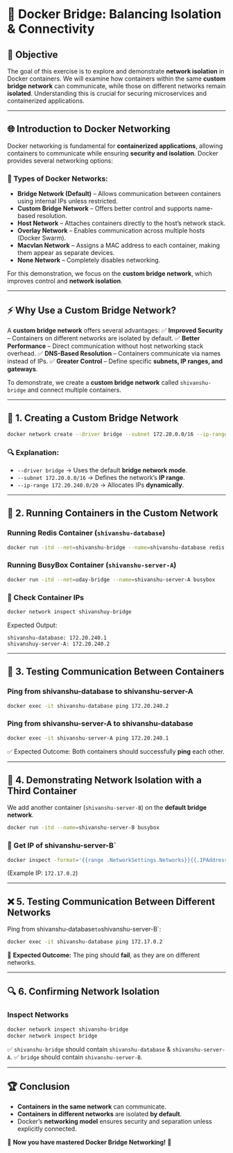 # 🚀 Docker Bridge: Balancing Isolation & Connectivity

## 📌 Objective
The goal of this exercise is to explore and demonstrate **network isolation** in Docker containers. We will examine how containers within the same **custom bridge network** can communicate, while those on different networks remain **isolated**. Understanding this is crucial for securing microservices and containerized applications.  

---

## 🌐 Introduction to Docker Networking
Docker networking is fundamental for **containerized applications**, allowing containers to communicate while ensuring **security and isolation**. Docker provides several networking options:

### 🔹 Types of Docker Networks:
- **Bridge Network (Default)** – Allows communication between containers using internal IPs unless restricted.
- **Custom Bridge Network** – Offers better control and supports name-based resolution.
- **Host Network** – Attaches containers directly to the host’s network stack.
- **Overlay Network** – Enables communication across multiple hosts (Docker Swarm).
- **Macvlan Network** – Assigns a MAC address to each container, making them appear as separate devices.
- **None Network** – Completely disables networking.

For this demonstration, we focus on the **custom bridge network**, which improves control and **network isolation**.

---

## ⚡ Why Use a Custom Bridge Network?
A **custom bridge network** offers several advantages:
✅ **Improved Security** – Containers on different networks are isolated by default.
✅ **Better Performance** – Direct communication without host networking stack overhead.
✅ **DNS-Based Resolution** – Containers communicate via names instead of IPs.
✅ **Greater Control** – Define specific **subnets, IP ranges, and gateways**.

To demonstrate, we create a **custom bridge network** called `shivanshu-bridge` and connect multiple containers.

---

## 🔧 1. Creating a Custom Bridge Network
```bash
docker network create --driver bridge --subnet 172.20.0.0/16 --ip-range 172.20.240.0/20 shivanshu-bridge
```
### 🔍 Explanation:
- `--driver bridge` → Uses the default **bridge network mode**.
- `--subnet 172.20.0.0/16` → Defines the network’s **IP range**.
- `--ip-range 172.20.240.0/20` → Allocates IPs **dynamically**.

---

## 🚀 2. Running Containers in the Custom Network
### Running **Redis Container** (`shivanshu-database`)
```bash
docker run -itd --net=shivanshu-bridge --name=shivanshu-database redis
```
### Running **BusyBox Container** (`shivanshu-server-A`)
```bash
docker run -itd --net=uday-bridge --name=shivanshu-server-A busybox
```

### 📌 Check Container IPs
```bash
docker network inspect shivanshuy-bridge
```
Expected Output:
```
shivanshu-database: 172.20.240.1
shivanshuy-server-A: 172.20.240.2
```

---

## 📔 3. Testing Communication Between Containers
### Ping from **shivanshu-database** to **shivanshu-server-A**
```bash
docker exec -it shivanshu-database ping 172.20.240.2
```
### Ping from **shivanshu-server-A** to **shivanshu-database**
```bash
docker exec -it shivanshu-server-A ping 172.20.240.1
```
✅ Expected Outcome: Both containers should successfully **ping** each other.

---

## 🚧 4. Demonstrating Network Isolation with a Third Container
We add another container (`shivanshu-server-B`) on the **default bridge network**.
```bash
docker run -itd --name=shivanshu-server-B busybox
```
### 📌 Get IP of shivanshu-server-B`
```bash
docker inspect -format='{{range .NetworkSettings.Networks}}{{.IPAddress}}{{end}}' shivanshu-server-B
```
(Example IP: `172.17.0.2`)

---

## ❌ 5. Testing Communication Between Different Networks
Ping from shivanshu-database` to `shivanshu-server-B`:
```bash
docker exec -it shivanshu-database ping 172.17.0.2
```
🚨 **Expected Outcome:** The ping should **fail**, as they are on different networks.

---

## 🔍 6. Confirming Network Isolation
### Inspect Networks
```bash
docker network inspect shivanshu-bridge
docker network inspect bridge
```
✅ `shivanshu-bridge` should contain `shivanshu-database` & `shivanshu-server-A`.
✅ `bridge` should contain `shivanshu-server-B`.

---

## 🏆 Conclusion
- **Containers in the same network** can communicate.
- **Containers in different networks** are isolated **by default**.
- Docker’s **networking model** ensures security and separation unless explicitly connected.

🚀 **Now you have mastered Docker Bridge Networking!** 🎯

